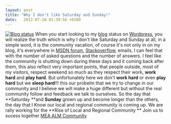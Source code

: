 ```yaml
---
layout: post
title: "Why I don't like Saturday and Sunday!"
date:   2012-07-18 01:39:56 +0100
---
```


[![Blog status](/assets/images2012/07/Wordpress-status.jpg)](/assets/images2012/07/Wordpress-status.jpg)
When you start looking to my [blog](https://mohamedradwan-devops.github.io "Mohamed Radwan")
status on [Wordpress](http://wordpress.com "Wordpress website"),
you will realize the truth which is why I don\'t like Saturday and
Sunday at all, in a simple word, it is the community vacation, of course
it\'s not only in on my blog, it\'s everywhere in [MSDN
forum](http://social.msdn.microsoft.com/Forums/en-US/categories "MSDN Forum"),
[Stackoverflow](http://stackoverflow.com/ "stackoverflow"),
emails, I can feel that with the number of asked questions and the
number of answers. I feel like the community is shutting down during
these days and it coming back after them, this also reflect very
important points, that people outside,  most of my visitors, respect
weekend so much as they respect their work, **work hard** and **play
hard**. But unfortunately here we don\'t **work hard** or even **play
hard** but we **sleep hard**!!! this our probelm that we try to change
in our community and I believe we will make a huge different but without
the real community follow and feedback we talk to ourselves. So the day
that **Saturday **and **Sunday** grown up and become longer than the
others, the day that I Know our local
and regional community is coming up. We are rally working for the **Rise
of Local and Regional Community   ** Join us to sucess together [MEA
ALM Community ](http://www.facebook.com/MeaALMCommunity "MEA ALM Community ")

